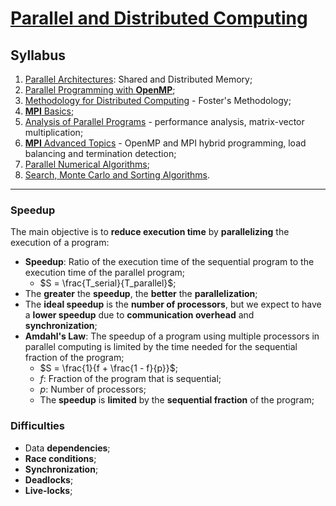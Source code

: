 # [Parallel and Distributed Computing](https://fenix.tecnico.ulisboa.pt/disciplinas/CPD23/2023-2024/2-semestre)

## Syllabus

1. [Parallel Architectures](01-parallel-architectures.md): Shared and Distributed Memory;
2. [Parallel Programming with **OpenMP**](02-parallel-programming-openmp.md);
3. [Methodology for Distributed Computing](03-methodology-distributed-computing.md) - Foster's Methodology;
4. [**MPI** Basics](04-mpi-basics.md);
5. [Analysis of Parallel Programs](05-analysis-parallel-programs.md) - performance analysis, matrix-vector multiplication;
6. [**MPI** Advanced Topics](06-mpi-advanced-topics.md) - OpenMP and MPI hybrid programming, load balancing and termination detection;
7. [Parallel Numerical Algorithms](07-parallel-numerical-algorithms.md);
8. [Search, Monte Carlo and Sorting Algorithms](08-search-monte-carlo-sorting.md).

---

### Speedup

The main objective is to **reduce execution time** by **parallelizing** the execution of a program:

* **Speedup**: Ratio of the execution time of the sequential program to the execution time of the parallel program;
  * $S = \frac{T_serial}{T_parallel}$;
* The **greater** the **speedup**, the **better** the **parallelization**;
* The **ideal speedup** is the **number of processors**, but we expect to have a **lower speedup** due to **communication overhead** and **synchronization**;
* **Amdahl's Law**: The speedup of a program using multiple processors in parallel computing is limited by the time needed for the sequential fraction of the program;
  * $S = \frac{1}{f + \frac{1 - f}{p}}$;
  * $f$: Fraction of the program that is sequential;
  * $p$: Number of processors;
  * The **speedup** is **limited** by the **sequential fraction** of the program;

### Difficulties

* Data **dependencies**;
* **Race conditions**;
* **Synchronization**;
* **Deadlocks**;
* **Live-locks**;